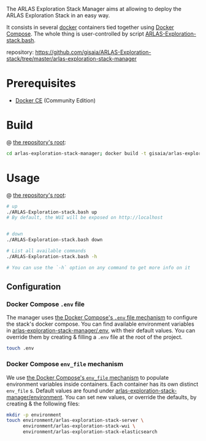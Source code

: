 The ARLAS Exploration Stack Manager aims at allowing to deploy the ARLAS Exploration Stack in an easy way.

It consists in several [docker](https://docker.com) containers tied together using [Docker Compose](https://docs.docker.com/compose). The whole thing is user-controlled by script [ARLAS-Exploration-stack.bash](https://github.com/gisaia/ARLAS-Exploration-stack/tree/master/ARLAS-Exploration-stack.bash).

repository: https://github.com/gisaia/ARLAS-Exploration-stack/tree/master/arlas-exploration-stack-manager

# Prerequisites

- [Docker CE](https://docs.docker.com/install/) (Community Edition)

# Build

@ [the repository's root](https://github.com/gisaia/ARLAS-Exploration-stack/tree/master):

```bash
cd arlas-exploration-stack-manager; docker build -t gisaia/arlas-exploration-stack-manager .; cd -
```

# Usage

@ [the repository's root](https://github.com/gisaia/ARLAS-Exploration-stack/tree/master):

```bash
# up
./ARLAS-Exploration-stack.bash up
# By default, the WUI will be exposed on http://localhost


# down
./ARLAS-Exploration-stack.bash down

# List all available commands
./ARLAS-Exploration-stack.bash -h

# You can use the `-h` option on any command to get more info on it
```

## Configuration

### Docker Compose `.env` file

The manager uses [the Docker Compose's `.env` file mechanism](https://docs.docker.com/compose/env-file/) to configure the stack's docker compose. You can find available environment variables in [arlas-exploration-stack-manager/.env](https://github.com/gisaia/ARLAS-Exploration-stack/blob/master/arlas-exploration-stack-manager/.env), with their default values. You can override them by creating & filling a `.env` file at the root of the project.

```bash
touch .env
```

### Docker Compose `env_file` mechanism

We use [the Docker Compose's `env_file` mechanism](https://docs.docker.com/compose/compose-file/#env_file) to populate environment variables inside containers. Each container has its own distinct `env_file` s. Default values are found under [arlas-exploration-stack-manager/environment](https://github.com/gisaia/ARLAS-Exploration-stack/tree/master/arlas-exploration-stack-manager/environment). You can set new values, or override the defaults, by creating & the following files:

```bash
mkdir -p environment
touch environment/arlas-exploration-stack-server \
      environment/arlas-exploration-stack-wui \
      environment/arlas-exploration-stack-elasticsearch
```
